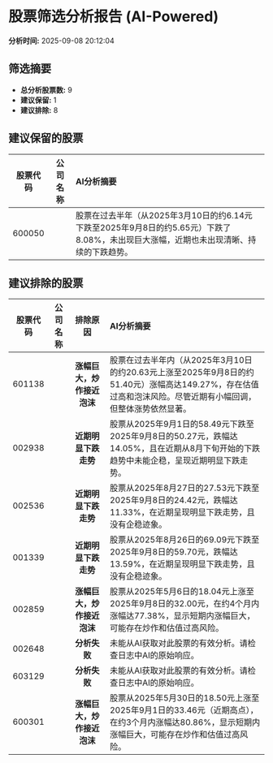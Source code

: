 # 股票筛选分析报告 (AI-Powered)

**分析时间:** 2025-09-08 20:12:04

## 筛选摘要

- **总分析股票数:** 9
- **建议保留:** 1
- **建议排除:** 8

## 建议保留的股票

| 股票代码 | 公司名称 | AI分析摘要 |
|:---:|:---:|:---|
| 600050 |  | 股票在过去半年（从2025年3月10日的约6.14元下跌至2025年9月8日的约5.65元）下跌了8.08%，未出现巨大涨幅，近期也未出现清晰、持续的下跌趋势。 |

## 建议排除的股票

| 股票代码 | 公司名称 | 排除原因 | AI分析摘要 |
|:---:|:---:|:---:|:---|
| 601138 |  | **涨幅巨大，炒作接近泡沫** | 股票在过去半年内（从2025年3月10日的约20.63元上涨至2025年9月8日的约51.40元）涨幅高达149.27%，存在估值过高和泡沫风险。尽管近期有小幅回调，但整体涨势依然显著。 |
| 002938 |  | **近期明显下跌走势** | 股票从2025年9月1日的58.49元下跌至2025年9月8日的50.27元，跌幅达14.05%，且在近期从8月下旬开始的下跌趋势中未能企稳，呈现近期明显下跌走势。 |
| 002536 |  | **近期明显下跌走势** | 股票从2025年8月27日的27.53元下跌至2025年9月8日的24.42元，跌幅达11.33%，在近期呈现明显下跌走势，且没有企稳迹象。 |
| 001339 |  | **近期明显下跌走势** | 股票从2025年8月26日的69.09元下跌至2025年9月8日的59.70元，跌幅达13.59%，在近期呈现明显下跌走势，且没有企稳迹象。 |
| 002859 |  | **涨幅巨大，炒作接近泡沫** | 股票从2025年5月6日的18.04元上涨至2025年9月8日的32.00元，在约4个月内涨幅达77.38%，显示短期内涨幅巨大，可能存在炒作和估值过高风险。 |
| 002648 |  | **分析失败** | 未能从AI获取对此股票的有效分析。请检查日志中AI的原始响应。 |
| 603129 |  | **分析失败** | 未能从AI获取对此股票的有效分析。请检查日志中AI的原始响应。 |
| 600301 |  | **涨幅巨大，炒作接近泡沫** | 股票从2025年5月30日的18.50元上涨至2025年9月1日的33.46元（近期高点），在约3个月内涨幅达80.86%，显示短期内涨幅巨大，可能存在炒作和估值过高风险。 |
